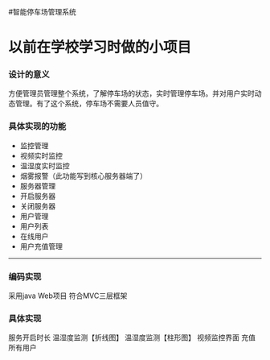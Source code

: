 #智能停车场管理系统
# 以前在学校学习时做的小项目

### 设计的意义
方便管理员管理整个系统，了解停车场的状态，实时管理停车场。并对用户实时动态管理。有了这个系统，停车场不需要人员值守。

### 具体实现的功能
- 监控管理
 - 视频实时监控
 - 温湿度实时监控
 - 烟雾报警（此功能写到核心服务器端了）  
- 服务器管理
 - 开启服务器
 - 关闭服务器
- 用户管理
 - 用户列表
 - 在线用户
 - 用户充值管理

----

### 编码实现
采用java Web项目 符合MVC三层框架

### 具体实现
服务开启时长
温湿度监测【折线图】
温湿度监测【柱形图】
视频监控界面
充值所有用户

